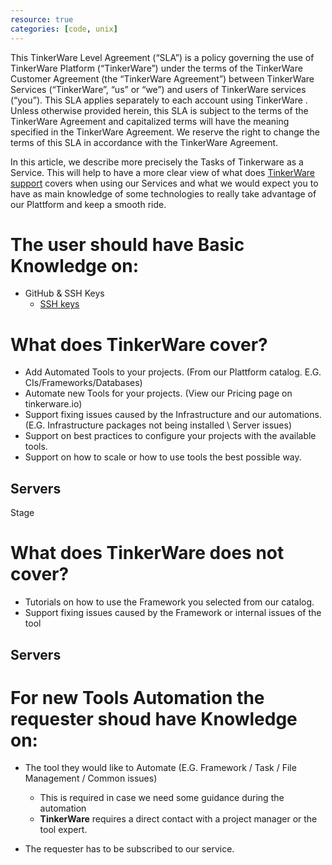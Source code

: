 ```yaml
---
resource: true
categories: [code, unix]
---
```


This TinkerWare Level Agreement (“SLA”) is a policy governing the use of TinkerWare Platform (“TinkerWare”) under the terms of the TinkerWare Customer Agreement (the “TinkerWare Agreement”) between TinkerWare Services (“TinkerWare”, “us” or “we”) and users of TinkerWare services (“you”). This SLA applies separately to each account using TinkerWare . Unless otherwise provided herein, this SLA is subject to the terms of the TinkerWare Agreement and capitalized terms will have the meaning specified in the TinkerWare Agreement. We reserve the right to change the terms of this SLA in accordance with the TinkerWare Agreement.

In this article, we describe more precisely the Tasks of Tinkerware as a Service.
This will help to have a more clear view of what does [TinkerWare support](tinkerware-support.slack.com/signin) covers when using our 
Services and what we would expect you to have as main knowledge of some technologies
to really take advantage of our Plattform and keep a smooth ride.

The user should have Basic Knowledge on: 
===

- GitHub & SSH Keys
  * [SSH keys](https://help.github.com/articles/adding-a-new-ssh-key-to-your-github-account/)

What does TinkerWare cover?
===

- Add Automated Tools to your projects. (From our Plattform catalog. E.G. CIs/Frameworks/Databases)
- Automate new Tools for your projects. (View our Pricing page on tinkerware.io)
- Support fixing issues caused by the Infrastructure and our automations. 
  (E.G. Infrastructure packages not being installed \ Server issues)
- Support on best practices to configure your projects with the available tools.
- Support on how to scale or how to use tools the best possible way.

## Servers
Stage

What does TinkerWare does not cover?
===

- Tutorials on how to use the Framework you selected from our catalog.
- Support fixing issues caused by the Framework or internal issues of the tool

## Servers



For new Tools Automation the requester shoud have Knowledge on:
===

- The tool they would like to Automate (E.G. Framework / Task / File Management / Common issues) 
  * This is required in case we need some guidance during the automation
  * **TinkerWare** requires a direct contact with a project manager or the tool expert.

- The requester has to be subscribed to our service. 

